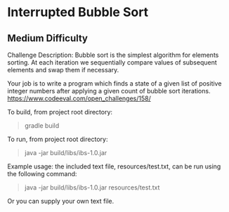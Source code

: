 # Interrupted Bubble Sort
## Medium Difficulty

Challenge Description:
Bubble sort is the simplest algorithm for elements sorting. At each iteration we sequentially compare values of subsequent elements and swap them if necessary.

Your job is to write a program which finds a state of a given list of positive integer numbers after applying a given count of bubble sort iterations.
https://www.codeeval.com/open_challenges/158/

To build, from project root directory:
> gradle build

To run, from project root directory:
> java -jar build/libs/ibs-1.0.jar <filename>

Example usage: the included text file, resources/test.txt, can be run using the following command:
> java -jar build/libs/ibs-1.0.jar resources/test.txt

Or you can supply your own text file.
